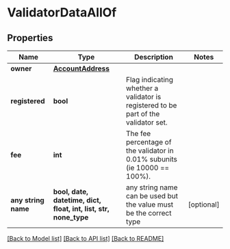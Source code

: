 # ValidatorDataAllOf


## Properties
Name | Type | Description | Notes
------------ | ------------- | ------------- | -------------
**owner** | [**AccountAddress**](AccountAddress.md) |  | 
**registered** | **bool** | Flag indicating whether a validator is registered to be part of the validator set. | 
**fee** | **int** | The fee percentage of the validator in 0.01% subunits (ie 10000 &#x3D;&#x3D; 100%). | 
**any string name** | **bool, date, datetime, dict, float, int, list, str, none_type** | any string name can be used but the value must be the correct type | [optional]

[[Back to Model list]](../README.md#documentation-for-models) [[Back to API list]](../README.md#documentation-for-api-endpoints) [[Back to README]](../README.md)


